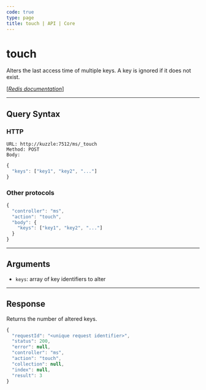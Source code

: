 ```yaml
---
code: true
type: page
title: touch | API | Core
---
```


# touch



Alters the last access time of multiple keys. A key is ignored if it does not exist.

[[_Redis documentation_]](https://redis.io/commands/touch)

---

## Query Syntax

### HTTP

```http
URL: http://kuzzle:7512/ms/_touch
Method: POST
Body:
```

```js
{
  "keys": ["key1", "key2", "..."]
}
```

### Other protocols

```js
{
  "controller": "ms",
  "action": "touch",
  "body": {
    "keys": ["key1", "key2", "..."]
  }
}
```

---

## Arguments

- `keys`: array of key identifiers to alter

---

## Response

Returns the number of altered keys.

```js
{
  "requestId": "<unique request identifier>",
  "status": 200,
  "error": null,
  "controller": "ms",
  "action": "touch",
  "collection": null,
  "index": null,
  "result": 3
}
```
